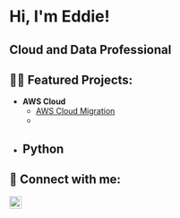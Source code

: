 <h1>Hi, I'm Eddie!</h1>
<h2>Cloud and Data Professional<h2>
<h2>👨‍💻 Featured Projects:</h2>

- <b>AWS Cloud</b>
  - [AWS Cloud Migration](https://github.com/EddieLeach/AWS-Cloud-Migration-Project)
  - 
- <b>Python</b>
  -

<h2> 🤳 Connect with me:</h2>

[<img align="left" alt="EddieLeach | LinkedIn" width="22px" src="https://cdn.jsdelivr.net/npm/simple-icons@v3/icons/linkedin.svg" />][linkedin]

[linkedin]: https://linkedin.com/in/eddie-leach-tech/
